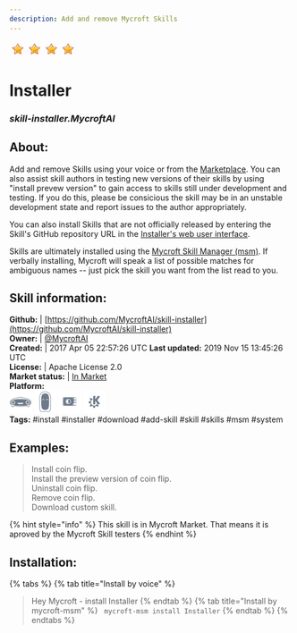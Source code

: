 ```yaml
--- 
description: Add and remove Mycroft Skills
---
```


![](../.gitbook/assets/star.png)![](../.gitbook/assets/star.png)![](../.gitbook/assets/star.png)![](../.gitbook/assets/star.png)  
# Installer  
### _skill-installer.MycroftAI_  
## About:  
Add and remove Skills using your voice or from the [Marketplace](https://market.mycroft.ai).
You can also assist skill authors in testing new versions of their skills by
using "install prevew version" to gain access to skills still under development
and testing.  If you do this, please be consicious the skill may be in an
unstable development state and report issues to the author appropriately.

You can also install Skills that are not officially released by entering the
Skill's GitHub repository URL in the [Installer's web user interface](https://home.mycroft.ai/#/skill).

Skills are ultimately installed using the [Mycroft Skill Manager (msm)](https://mycroft.ai/documentation/msm).  If verbally installing, Mycroft will speak a list of possible matches for
ambiguous names -- just pick the skill you want from the list read to you.

## Skill information:  
**Github:** | [https://github.com/MycroftAI/skill-installer](https://github.com/MycroftAI/skill-installer)  
**Owner:** | [@MycroftAI](https://github.com/MycroftAI)  
**Created:** | 2017 Apr 05 22:57:26 UTC  **Last updated:** 2019 Nov 15 13:45:26 UTC  
**License:** | Apache License 2.0  
**Market status:** | [In Market](https://market.mycroft.ai/skill/mycroft-installer)  
**Platform:**  
 ![](../.gitbook/assets/mark-1-icon.png)  ![](../.gitbook/assets/mark-2-icon.png)  ![](../.gitbook/assets/picroft-icon.png)  ![](../.gitbook/assets/kde.png)   
**Tags:** \#install \#installer \#download \#add-skill \#skill \#skills \#msm \#system   
## Examples:  
> Install coin flip.  
> Install the preview version of coin flip.  
> Uninstall coin flip.  
> Remove coin flip.  
> Download custom skill.  
  
{% hint style="info" %}
This skill is in Mycroft Market. That means it is aproved by the Mycroft Skill testers
{% endhint %}
    
## Installation:  
{% tabs %}
{% tab title="Install by voice" %}
> Hey Mycroft - install Installer
{% endtab %}
  {% tab title="Install by mycroft-msm" %}
``` mycroft-msm install Installer```
{% endtab %}
  {% endtabs %}
  